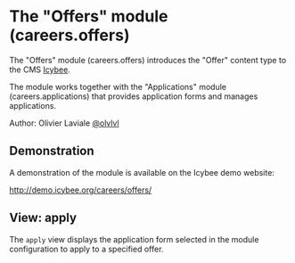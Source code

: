 The "Offers" module (careers.offers)
================================================

The "Offers" module (careers.offers) introduces the "Offer" content type to the
CMS [Icybee](http://icybee.org).

The module works together with the "Applications" module (careers.applications) that provides
application forms and manages applications.

Author: Olivier Laviale [@olvlvl](https://twitter.com/olvlvl)




Demonstration
-------------

A demonstration of the module is available on the Icybee demo website:

<http://demo.icybee.org/careers/offers/>




View: apply
-----------

The `apply` view displays the application form selected in the module configuration to apply to
a specified offer.